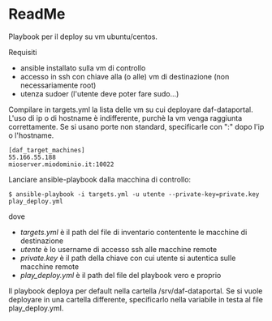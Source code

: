 # ReadMe
Playbook per il deploy su vm ubuntu/centos.

Requisiti
  - ansible installato sulla vm di controllo
  - accesso in ssh con chiave alla (o alle) vm di destinazione (non necessariamente root)
  - utenza sudoer (l'utente deve poter fare sudo...)

Compilare in targets.yml la lista delle vm su cui deployare daf-dataportal. L'uso di ip o di hostname è indifferente, purchè la vm venga raggiunta correttamente. Se si usano porte non standard, specificarle con ":" dopo l'ip o l'hostname.
```
[daf_target_machines]
55.166.55.188
mioserver.miodominio.it:10022
```
Lanciare ansible-playbook dalla macchina di controllo:
```
$ ansible-playbook -i targets.yml -u utente --private-key=private.key play_deploy.yml
```
dove
- *targets.yml* è il path del file di inventario contentente le macchine di destinazione
- *utente* è lo username di accesso ssh alle macchine remote
- *private.key* è il path della chiave con cui utente si autentica sulle macchine remote
- *play_deploy.yml* è il path del file del playbook vero e proprio

Il playbook deploya per default nella cartella /srv/daf-dataportal. Se si vuole deployare in una cartella differente, specificarlo nella variabile in testa al file play_deploy.yml.
